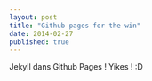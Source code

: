 ```yaml
---
layout: post
title: "Github pages for the win"
date: 2014-02-27
published: true
---
```


Jekyll dans Github Pages ! Yikes ! :D